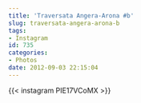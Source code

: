 ```yaml
---
title: 'Traversata Angera-Arona #b'
slug: traversata-angera-arona-b
tags:
- Instagram
id: 735
categories:
- Photos
date: 2012-09-03 22:15:04
---
```


{{< instagram PIE17VCoMX >}}
